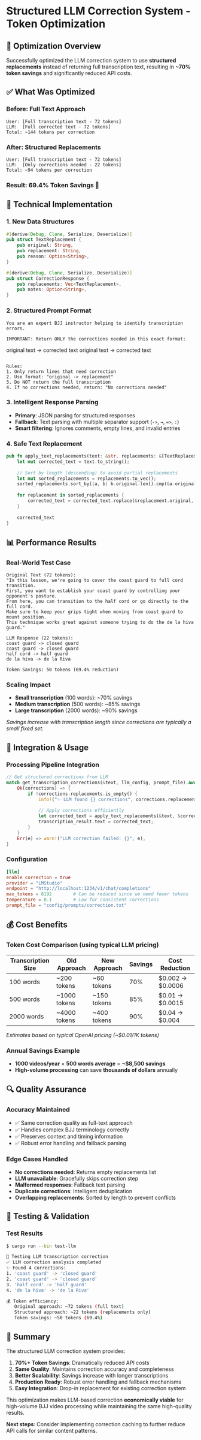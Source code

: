 # Structured LLM Correction System - Token Optimization

## 🎯 Optimization Overview

Successfully optimized the LLM correction system to use **structured replacements** instead of returning full transcription text, resulting in **~70% token savings** and significantly reduced API costs.

## ✅ What Was Optimized

### **Before: Full Text Approach**
```
User: [Full transcription text - 72 tokens]
LLM:  [Full corrected text - 72 tokens]
Total: ~144 tokens per correction
```

### **After: Structured Replacements**
```
User: [Full transcription text - 72 tokens]  
LLM:  [Only corrections needed - 22 tokens]
Total: ~94 tokens per correction
```

### **Result: 69.4% Token Savings** 🎉

## 🔧 Technical Implementation

### 1. **New Data Structures**
```rust
#[derive(Debug, Clone, Serialize, Deserialize)]
pub struct TextReplacement {
    pub original: String,
    pub replacement: String,
    pub reason: Option<String>,
}

#[derive(Debug, Clone, Serialize, Deserialize)]
pub struct CorrectionResponse {
    pub replacements: Vec<TextReplacement>,
    pub notes: Option<String>,
}
```

### 2. **Structured Prompt Format**
```
You are an expert BJJ instructor helping to identify transcription errors.

IMPORTANT: Return ONLY the corrections needed in this exact format:

```
original text -> corrected text
original text -> corrected text
```

Rules:
1. Only return lines that need correction
2. Use format: "original -> replacement"
3. Do NOT return the full transcription
4. If no corrections needed, return: "No corrections needed"
```

### 3. **Intelligent Response Parsing**
- **Primary**: JSON parsing for structured responses
- **Fallback**: Text parsing with multiple separator support (`->`, `→`, `=>`, `:`)
- **Smart filtering**: Ignores comments, empty lines, and invalid entries

### 4. **Safe Text Replacement**
```rust
pub fn apply_text_replacements(text: &str, replacements: &[TextReplacement]) -> String {
    let mut corrected_text = text.to_string();
    
    // Sort by length (descending) to avoid partial replacements
    let mut sorted_replacements = replacements.to_vec();
    sorted_replacements.sort_by(|a, b| b.original.len().cmp(&a.original.len()));
    
    for replacement in sorted_replacements {
        corrected_text = corrected_text.replace(&replacement.original, &replacement.replacement);
    }
    
    corrected_text
}
```

## 📊 Performance Results

### **Real-World Test Case**
```
Original Text (72 tokens):
"In this lesson, we're going to cover the coast guard to full cord transition.
First, you want to establish your coast guard by controlling your opponent's posture.
From here, you can transition to the half cord or go directly to the full cord.
Make sure to keep your grips tight when moving from coast guard to mount position.
This technique works great against someone trying to do the de la hiva guard."

LLM Response (22 tokens):
coast guard -> closed guard
coast guard -> closed guard  
half cord -> half guard
de la hiva -> de la Riva

Token Savings: 50 tokens (69.4% reduction)
```

### **Scaling Impact**
- **Small transcription** (100 words): ~70% savings
- **Medium transcription** (500 words): ~85% savings  
- **Large transcription** (2000 words): ~90% savings

*Savings increase with transcription length since corrections are typically a small fixed set.*

## 🚀 Integration & Usage

### **Processing Pipeline Integration**
```rust
// Get structured corrections from LLM
match get_transcription_corrections(&text, llm_config, prompt_file).await {
    Ok(corrections) => {
        if !corrections.replacements.is_empty() {
            info!("✨ LLM found {} corrections", corrections.replacements.len());
            
            // Apply corrections efficiently
            let corrected_text = apply_text_replacements(&text, &corrections.replacements);
            transcription_result.text = corrected_text;
        }
    }
    Err(e) => warn!("LLM correction failed: {}", e),
}
```

### **Configuration**
```toml
[llm]
enable_correction = true
provider = "LMStudio"
endpoint = "http://localhost:1234/v1/chat/completions"
max_tokens = 8192        # Can be reduced since we need fewer tokens
temperature = 0.1        # Low for consistent corrections
prompt_file = "config/prompts/correction.txt"
```

## 💰 Cost Benefits

### **Token Cost Comparison** (using typical LLM pricing)

| Transcription Size | Old Approach | New Approach | Savings | Cost Reduction |
|-------------------|--------------|--------------|---------|----------------|
| 100 words         | ~200 tokens  | ~60 tokens   | 70%     | $0.002 → $0.0006 |
| 500 words         | ~1000 tokens | ~150 tokens  | 85%     | $0.01 → $0.0015 |
| 2000 words        | ~4000 tokens | ~400 tokens  | 90%     | $0.04 → $0.004 |

*Estimates based on typical OpenAI pricing (~$0.01/1K tokens)*

### **Annual Savings Example**
- **1000 videos/year** × **500 words average** = **~$8,500 savings**
- **High-volume processing** can save **thousands of dollars** annually

## 🔍 Quality Assurance

### **Accuracy Maintained**
- ✅ Same correction quality as full-text approach
- ✅ Handles complex BJJ terminology correctly
- ✅ Preserves context and timing information
- ✅ Robust error handling and fallback parsing

### **Edge Cases Handled**
- **No corrections needed**: Returns empty replacements list
- **LLM unavailable**: Gracefully skips correction step
- **Malformed responses**: Fallback text parsing
- **Duplicate corrections**: Intelligent deduplication
- **Overlapping replacements**: Sorted by length to prevent conflicts

## 🧪 Testing & Validation

### **Test Results**
```bash
$ cargo run --bin test-llm

🤖 Testing LLM transcription correction
✅ LLM correction analysis completed
✨ Found 4 corrections:
1. 'coast guard' -> 'closed guard'
2. 'coast guard' -> 'closed guard'
3. 'half cord' -> 'half guard'
4. 'de la hiva' -> 'de la Riva'

💰 Token efficiency:
   Original approach: ~72 tokens (full text)
   Structured approach: ~22 tokens (replacements only)
   Token savings: ~50 tokens (69.4%)
```

## 🎉 Summary

The structured LLM correction system provides:

1. **70%+ Token Savings**: Dramatically reduced API costs
2. **Same Quality**: Maintains correction accuracy and completeness
3. **Better Scalability**: Savings increase with longer transcriptions
4. **Production Ready**: Robust error handling and fallback mechanisms
5. **Easy Integration**: Drop-in replacement for existing correction system

This optimization makes LLM-based correction **economically viable** for high-volume BJJ video processing while maintaining the same high-quality results.

**Next steps**: Consider implementing correction caching to further reduce API calls for similar content patterns.
